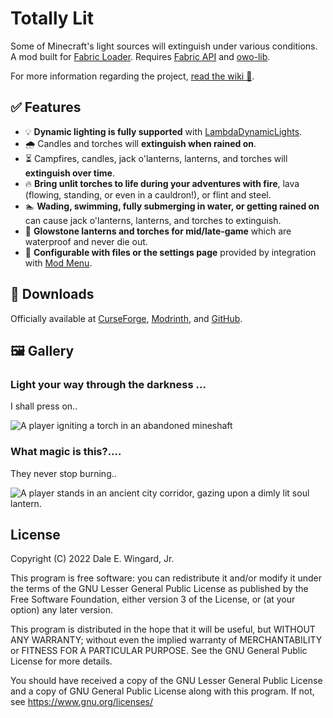 # Totally Lit

Some of Minecraft's light sources will extinguish under various conditions. A mod built for [Fabric Loader](https://fabricmc.net/use/installer/). Requires [Fabric API](https://modrinth.com/mod/fabric-api) and [owo-lib](https://modrinth.com/mod/owo-lib).

For more information regarding the project, [read the wiki 📖](https://github.com/realguyman/totally_lit/wiki).

## ✅ Features

- 💡 **Dynamic lighting is fully supported** with [LambdaDynamicLights](https://modrinth.com/mod/lambdynamiclights).
- 🌧 Candles and torches will **extinguish when rained on**.
- ⏳ Campfires, candles, jack o'lanterns, lanterns, and torches will **extinguish over time**.
- 🔥 **Bring unlit torches to life during your adventures with fire**, lava (flowing, standing, or even in a cauldron!), or flint and steel.
- 🏊 **Wading, swimming, fully submerging in water, or getting rained on** can cause jack o'lanterns, lanterns, and torches to extinguish.
- 💪 **Glowstone lanterns and torches for mid/late-game** which are waterproof and never die out.
- 📄 **Configurable with files or the settings page** provided by integration with [Mod Menu](https://modrinth.com/mod/modmenu).

## 🔽 Downloads

Officially available at [CurseForge](https://www.curseforge.com/minecraft/mc-mods/totally-lit/files/all?page=1&pageSize=20), [Modrinth](https://modrinth.com/mod/totally-lit/versions), and [GitHub](https://github.com/realguyman/totally_lit/releases).

## 🖼 Gallery

### Light your way through the darkness ...

I shall press on..

![A player igniting a torch in an abandoned mineshaft](https://cdn.modrinth.com/data/hbKDMT6l/images/3de4d16161d75b80e1bc05c459818acad5ec01f5.png)

### What magic is this?....

They never stop burning..

![A player stands in an ancient city corridor, gazing upon a dimly lit soul lantern.](https://cdn.modrinth.com/data/hbKDMT6l/images/c280e05992cc6dab80e24fdfb631561a4af66377.png)

## License

Copyright (C) 2022 Dale E. Wingard, Jr.

This program is free software: you can redistribute it and/or modify
it under the terms of the GNU Lesser General Public License as published by
the Free Software Foundation, either version 3 of the License, or
(at your option) any later version.

This program is distributed in the hope that it will be useful,
but WITHOUT ANY WARRANTY; without even the implied warranty of
MERCHANTABILITY or FITNESS FOR A PARTICULAR PURPOSE.  See the
GNU General Public License for more details.

You should have received a copy of the GNU Lesser General Public License
and a copy of GNU General Public License along with this program.  If not, see
<https://www.gnu.org/licenses/>

